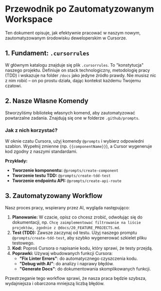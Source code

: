 # Przewodnik po Zautomatyzowanym Workspace

Ten dokument opisuje, jak efektywnie pracować w naszym nowym, zautomatyzowanym środowisku deweloperskim w Cursorze.

## 1. Fundament: `.cursorrules`

W głównym katalogu znajduje się plik `.cursorrules`. To "konstytucja" naszego projektu. Definiuje on stack technologiczny, metodologię pracy (TDD) i wskazuje na folder `/docs` jako jedyne źródło prawdy. Nie musisz nic z nim robić – on po prostu działa, dając kontekst każdemu Twojemu czatowi.

## 2. Nasze Własne Komendy

Stworzyliśmy bibliotekę własnych komend, aby zautomatyzować powtarzalne zadania. Znajdują się one w folderze `.github/prompts`.

### Jak z nich korzystać?

W oknie czatu Cursora, użyj komendy `@prompts` i wybierz odpowiedni szablon. Wypełnij zmienne (np. `{{componentName}}`), a Cursor wygeneruje kod zgodny z naszymi standardami.

**Przykłady:**
- **Tworzenie komponentu:** `@prompts/create-component`
- **Tworzenie testu TDD:** `@prompts/create-tdd-test`
- **Tworzenie endpointu API:** `@prompts/create-api-route`

## 3. Zautomatyzowany Workflow

Nasz proces pracy, wspierany przez AI, wygląda następująco:

1.  **Planowanie:** W czacie, opisz co chcesz zrobić, odwołując się do dokumentacji, np. `Chcę zaimplementować filtrowanie na liście projektów, zgodnie z @docs/20_FEATURE_PROJECTS.md`.
2.  **Test (TDD):** Zawsze zaczynaj od testu. Użyj naszego promptu `@prompts/create-tdd-test`, aby szybko wygenerować szkielet pliku testowego.
3.  **Kod:** Poproś Cursora o napisanie kodu, który sprawi, że testy przejdą.
4.  **Poprawki:** Używaj wbudowanych funkcji Cursora:
    - **"Fix Linter Errors"**: do automatycznego czyszczenia kodu.
    - **"Debug with AI"**: do analizy i naprawy błędów.
    - **"Generate Docs"**: do dokumentowania skomplikowanych funkcji.

Przestrzeganie tego workflow sprawi, że nasza praca będzie szybsza, wydajniejsza i obarczona mniejszą liczbą błędów.